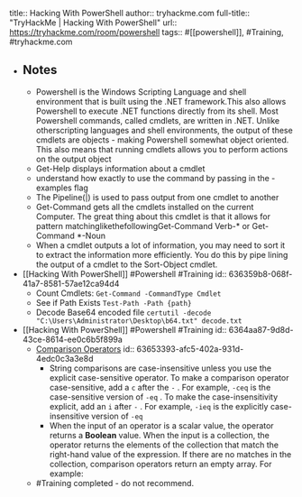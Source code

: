 title:: Hacking With PowerShell
author:: tryhackme.com
full-title:: "TryHackMe | Hacking With PowerShell"
url:: https://tryhackme.com/room/powershell
tags:: #[[powershell]], #Training, #tryhackme.com

- ## Notes
	- Powershell is the Windows Scripting Language and shell environment that is built using the .NET framework.This also allows Powershell to execute .NET functions directly from its shell. Most Powershell commands, called cmdlets, are written in .NET. Unlike otherscripting languages and shell environments, the output of these cmdlets are objects - making Powershell somewhat object oriented. This also means that running cmdlets allows you to perform actions on the output object
	- Get-Help displays information about a cmdlet
	- understand how exactly to use the command by passing in the -examples flag
	- The Pipeline(|) is used to pass output from one cmdlet to another
	- Get-Command gets all the cmdlets installed on the current Computer. The great thing about this cmdlet is that it allows for pattern matchinglikethefollowingGet-Command Verb-* or Get-Command *-Noun
	- When a cmdlet outputs a lot of information, you may need to sort it to extract the information more efficiently. You do this by pipe lining the output of a cmdlet to the Sort-Object cmdlet.
- [[Hacking With PowerShell]] #Powershell #Training
  id:: 636359b8-068f-41a7-8581-57ae12ca94d4
	- Count Cmdlets: `Get-Command -CommandType Cmdlet`
	- See if Path Exists `Test-Path -Path {path}`
	- Decode Base64 encoded file `certutil -decode "C:\Users\Administrator\Desktop\b64.txt" decode.txt`
- [[Hacking With PowerShell]] #Powershell #Training
  id:: 6364aa87-9d8d-43ce-8614-ee0c6b5f899a
	- [Comparison Operators](https://learn.microsoft.com/en-us/powershell/module/microsoft.powershell.core/about/about_comparison_operators?view=powershell-7.2&viewFallbackFrom=powershell-6)
	  id:: 63653393-afc5-402a-931d-4edc0c3a3e8d
		- String comparisons are case-insensitive unless you use the explicit
		  case-sensitive operator. To make a comparison operator case-sensitive, add a
		   `c`  after the  `-` . For example,  `-ceq`  is the case-sensitive version of  `-eq` .
		  To make the case-insensitivity explicit, add an  `i`  after  `-` . For example,
		   `-ieq`  is the explicitly case-insensitive version of  `-eq`
		- When the input of an operator is a scalar value, the operator returns a
		  **Boolean** value. When the input is a collection, the operator returns the
		  elements of the collection that match the right-hand value of the expression.
		  If there are no matches in the collection, comparison operators return an empty
		  array. For example:
	- #Training completed - do not recommend.